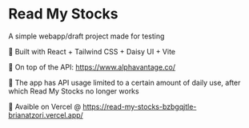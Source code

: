 # Read My Stocks

A simple webapp/draft project made for testing

🔧 Built with React + Tailwind CSS + Daisy UI + Vite

🐝 On top of the API: https://www.alphavantage.co/

🚨 The app has API usage limited to a certain amount of daily use, after which Read My Stocks no longer works

🔗 Avaible on Vercel @ https://read-my-stocks-bzbgqjtle-brianatzori.vercel.app/
